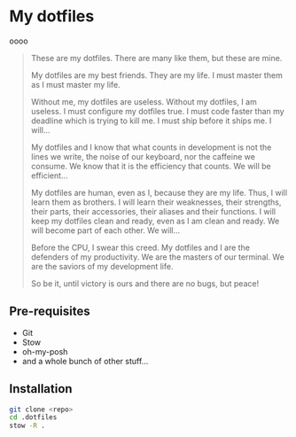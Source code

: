 # My dotfiles

oooo
> These are my dotfiles. There are many like them, but these are mine.
>
> My dotfiles are my best friends. They are my life. I must master them as I must master my life.
>
> Without me, my dotfiles are useless. Without my dotfiles, I am useless. I must configure my dotfiles true. I must code faster than my deadline which is trying to kill me. I must ship before it ships me. I will...
>
> My dotfiles and I know that what counts in development is not the lines we write, the noise of our keyboard, nor the caffeine we consume. We know that it is the efficiency that counts. We will be efficient...
>
> My dotfiles are human, even as I, because they are my life. Thus, I will learn them as brothers. I will learn their weaknesses, their strengths, their parts, their accessories, their aliases and their functions. I will keep my dotfiles clean and ready, even as I am clean and ready. We will become part of each other. We will...
>
> Before the CPU, I swear this creed. My dotfiles and I are the defenders of my productivity. We are the masters of our terminal. We are the saviors of my development life.
>
> So be it, until victory is ours and there are no bugs, but peace!

## Pre-requisites

* Git
* Stow
* oh-my-posh
* and a whole bunch of other stuff...

## Installation

```bash
git clone <repo>
cd .dotfiles
stow -R .
```
